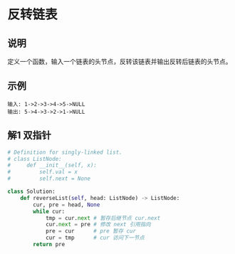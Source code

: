 # 反转链表
## 说明
定义一个函数，输入一个链表的头节点，反转该链表并输出反转后链表的头节点。

## 示例
```
输入: 1->2->3->4->5->NULL
输出: 5->4->3->2->1->NULL
```

## 解1 双指针
```python
# Definition for singly-linked list.
# class ListNode:
#     def __init__(self, x):
#         self.val = x
#         self.next = None

class Solution:
    def reverseList(self, head: ListNode) -> ListNode:
        cur, pre = head, None
        while cur:
            tmp = cur.next # 暂存后继节点 cur.next
            cur.next = pre # 修改 next 引用指向
            pre = cur      # pre 暂存 cur
            cur = tmp      # cur 访问下一节点
        return pre
```